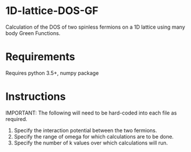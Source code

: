 # 1D-lattice-DOS-GF
Calculation of the DOS of two spinless fermions on a 1D lattice using many body Green Functions.

# Requirements
Requires python 3.5+, numpy package

# Instructions

IMPORTANT: The following will need to be hard-coded into each file as required.

1. Specify the interaction potential between the two fermions.
2. Specify the range of omega for which calculations are to be done.
3. Specify the number of k values over which calculations will run.
